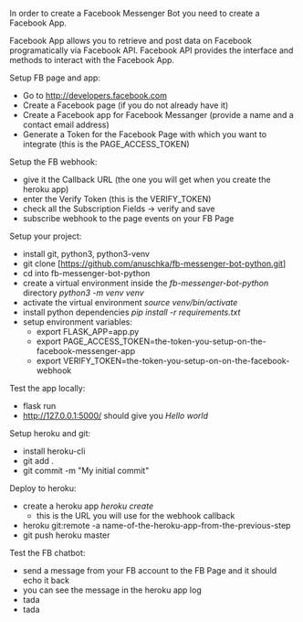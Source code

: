 In order to create a Facebook Messenger Bot you need to create a Facebook App.

Facebook App allows you to retrieve and post data on Facebook programatically via Facebook API.
Facebook API provides the interface and methods to interact with the Facebook App.

Setup FB page and app:
+ Go to http://developers.facebook.com
+ Create a Facebook page (if you do not already have it)
+ Create a Facebook app for Facebook Messanger (provide a name and a contact email address)
+ Generate a Token for the Facebook Page with which you want to integrate (this is the PAGE_ACCESS_TOKEN)

Setup the FB webhook:
+ give it the Callback URL (the one you will get when you create the heroku app)
+ enter the Verify Token (this is the VERIFY_TOKEN)
+ check all the Subscription Fields -> verify and save
+ subscribe webhook to the page events on your FB Page

Setup your project:
+ install git, python3, python3-venv
+ git clone [https://github.com/anuschka/fb-messenger-bot-python.git]
+ cd into fb-messenger-bot-python
+ create a virtual environment inside the *fb-messenger-bot-python* directory *python3 -m venv venv* 
+ activate the virtual environment *source venv/bin/activate*
+ install python dependencies *pip install -r requirements.txt*
+ setup environment variables: 
    + export FLASK_APP=app.py
    + export PAGE_ACCESS_TOKEN=the-token-you-setup-on-the-facebook-messenger-app
    + export VERIFY_TOKEN=the-token-you-setup-on-on-the-facebook-webhook

Test the app locally:
+ flask run
+ http://127.0.0.1:5000/ should give you *Hello world*

Setup heroku and git:
+ install heroku-cli
+ git add .
+ git commit -m "My initial commit"

Deploy to heroku:
+ create a heroku app *heroku create* 
    + this is the URL you will use for the webhook callback
+ heroku git:remote -a name-of-the-heroku-app-from-the-previous-step
+ git push heroku master

Test the FB chatbot:
+ send a message from your FB account to the FB Page and it should echo it back
+ you can see the message in the heroku app log
+ tada
+ tada
